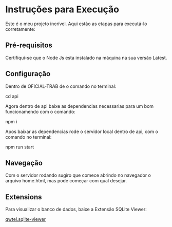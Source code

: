 # Instruções para Execução

Este é o meu projeto incrível. Aqui estão as etapas para executá-lo corretamente:

## Pré-requisitos

Certifiqui-se que o Node Js esta instalado na máquina na sua versão Latest.

## Configuração

Dentro de OFICIAL-TRAB de o comando no terminal:

cd api

Agora dentro de api baixe as dependencias necessarias para um bom funcionamendo com o comando:

npm i 

Apos baixar as dependencias rode o servidor local dentro de api, com o comando no terminal: 

npm run start

## Navegação 

Com o servidor rodando sugiro que comece abrindo no navegador o arquivo home.html, mas pode começar com qual desejar.

## Extensions

Para visualizar o banco de dados, baixe a Extensão SQLite Viewer:

[qwtel.sqlite-viewer](https://marketplace.visualstudio.com/items?itemName=qwtel.sqlite-viewer)
